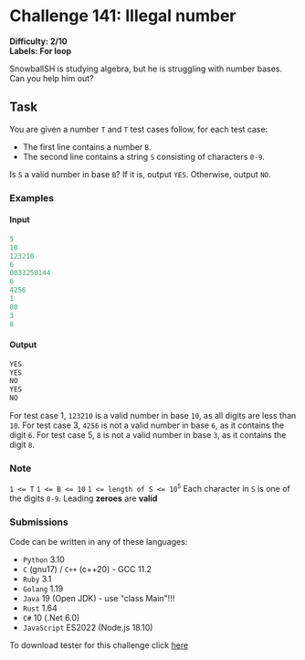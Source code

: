 # Challenge 141: Illegal number

**Difficulty: 2/10  
Labels: For loop**

SnowballSH is studying algebra, but he is struggling with number bases. Can you help him out?

## Task

You are given a number `T` and `T` test cases follow, for each test case:

- The first line contains a number `B`.
- The second line contains a string `S` consisting of characters `0-9`.

Is `S` a valid number in base `B`? If it is, output `YES`. Otherwise, output `NO`.

### Examples

#### Input

```rust
5
10
123210
6
0033250144
6
4256
1
00
3
8
```

#### Output

```rust
YES
YES
NO
YES
NO
```

For test case 1, `123210` is a valid number in base `10`, as all digits are less than `10`.
For test case 3, `4256` is not a valid number in base `6`, as it contains the digit `6`.
For test case 5, `8` is not a valid number in base `3`, as it contains the digit `8`.

### Note

`1 <= T`
`1 <= B <= 10`
`1 <= length of S <= 10`<sup>`5`</sup>
Each character in `S` is one of the digits `0-9`.
Leading **zeroes** are **valid**

### Submissions

Code can be written in any of these languages:

- `Python` 3.10
- `C` (gnu17) / `C++` (c++20) - GCC 11.2
- `Ruby` 3.1
- `Golang` 1.19
- `Java` 19 (Open JDK) - use "class Main"!!!
- `Rust` 1.64
- `C#` 10 (.Net 6.0)
- `JavaScript` ES2022 (Node.js 18.10)

To download tester for this challenge click [here](https://downgit.github.io/#/home?url=https://github.com/Pomroka/TWT_Challenges_Tester/tree/main/Challenge_141)

